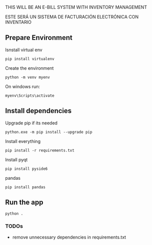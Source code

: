 THIS WILL BE AN E-BILL SYSTEM WITH INVENTORY MANAGEMENT

ESTE SERÁ UN SISTEMA DE FACTURACIÓN ELECTRÓNICA CON INVENTARIO



## Prepare Environment

Isnstall virtual env
```
pip install virtualenv
```

Create the environment 
```
python -m venv myenv
```

On windows run: 
```
myenv\Scripts\activate
```


## Install dependencies 

Upgrade pip if its needed
```
python.exe -m pip install --upgrade pip
```

Install everything
```
pip install -r requirements.txt
```

Install pyqt
```
pip install pyside6
```

pandas
```
pip install pandas
```

## Run the app
```
python .
```

### TODOs

- remove unnecessary dependencies in requirements.txt